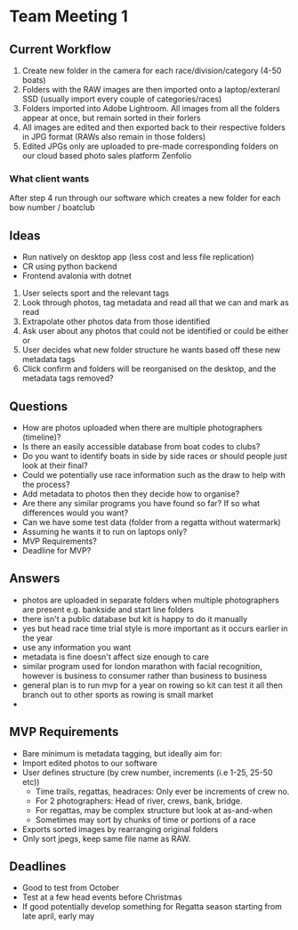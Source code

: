 # Team Meeting 1

## Current Workflow
1. Create new folder in the camera for each race/division/category (4-50 boats)
2. Folders with the RAW images are then imported onto a laptop/exteranl SSD (usually import every couple of categories/races)
3. Folders imported into Adobe Lightroom. All images from all the folders appear at once, but remain sorted in their forlers
4. All images are edited and then exported back to their respective folders in JPG format (RAWs also remain in those folders)
5. Edited JPGs only are uploaded to pre-made corresponding folders on our cloud based photo sales platform Zenfolio


### What client wants
After step 4 run through our software which creates a new folder for each bow number / boatclub
## Ideas 
- Run natively on desktop app (less cost and less file replication)
- CR using python backend
- Frontend avalonia with dotnet

1. User selects sport and the relevant tags
2. Look through photos, tag metadata and read all that we can and mark as read
3. Extrapolate other photos data from those identified
4. Ask user about any photos that could not be identified or could be either or
5. User decides what new folder structure he wants based off these new metadata tags
6. Click confirm and folders will be reorganised on the desktop, and the metadata tags removed?

## Questions
- How are photos uploaded when there are multiple photographers (timeline)?
- Is there an easily accessible database from boat codes to clubs?
- Do you want to identify boats in side by side races or should people just look at their final?
- Could we potentially use race information such as the draw to help with the process?
- Add metadata to photos then they decide how to organise?
- Are there any similar programs you have found so far? If so what differences would you want?
- Can we have some test data (folder from a regatta without watermark)
- Assuming he wants it to run on laptops only?
- MVP Requirements?
- Deadline for MVP?

## Answers
- photos are uploaded in separate folders when multiple photographers are present
e.g. bankside and start line folders
- there isn't a public database but kit is happy to do it manually
- yes but head race time trial style is more important as it occurs earlier in the year
- use any information you want
- metadata is fine doesn't affect size enough to care
- similar program used for london marathon with facial recognition, however is
business to consumer rather than business to business
- general plan is to run mvp for a year on rowing so kit can test it all then 
branch out to other sports as rowing is small market 
- 

## MVP Requirements
- Bare minimum is metadata tagging, but ideally aim for:
- Import edited photos to our software
- User defines structure (by crew number, increments (i.e 1-25, 25-50 etc))
  - Time trails, regattas, headraces: Only ever be increments of crew no. 
  - For 2 photographers: Head of river, crews, bank, bridge.
  - For regattas, may be complex structure but look at as-and-when
  - Sometimes may sort by chunks of time or portions of a race
- Exports sorted images by rearranging original folders
- Only sort jpegs, keep same file name as RAW.

## Deadlines
- Good to test from October
- Test at a few head events before Christmas
- If good potentially develop something for Regatta season starting from late april, early may

